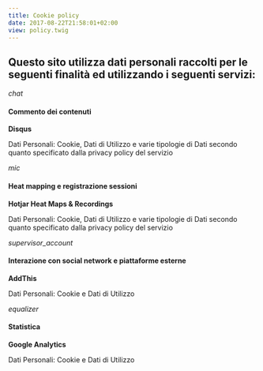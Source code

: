 ```yaml
---
title: Cookie policy
date: 2017-08-22T21:58:01+02:00
view: policy.twig
---
```


## Questo sito utilizza dati personali raccolti per le seguenti finalità ed utilizzando i seguenti servizi:


<div class="row row--margin-top row--vertical">
  <div class="row__column">
    <div class="row__header row__header--mobile-vertical">
      <i class="row__icon material-icons">chat</i>
      <h4 class="row__title">
        Commento dei contenuti
      </h4>
    </div>
    <strong class="row__title row__title--service">
      Disqus
    </strong>
    <p class="row__text">
      Dati Personali: Cookie, Dati di Utilizzo e varie tipologie di Dati secondo quanto specificato dalla privacy policy del servizio
    </p>
  </div>

  <div class="row__column">
    <div class="row__header row__header--mobile-vertical">
      <i class="row__icon material-icons">mic</i>
      <h4 class="row__title">
        Heat mapping e registrazione sessioni
      </h4>
    </div>
    <strong class="row__title row__title--service">
      Hotjar Heat Maps & Recordings
    </strong>
    <p class="row__text">
      Dati Personali: Cookie, Dati di Utilizzo e varie tipologie di Dati secondo quanto specificato dalla privacy policy del servizio
    </p>
  </div>

  <div class="row__column">
    <div class="row__header row__header--mobile-vertical">
      <i class="row__icon material-icons">supervisor_account</i>
      <h4 class="row__title">
        Interazione con social network e piattaforme esterne
      </h4>
    </div>
    <strong class="row__title row__title--service">
      AddThis
    </strong>
    <p class="row__text">
      Dati Personali: Cookie e Dati di Utilizzo
    </p>
  </div>
</div>

<div class="row row--vertical">
  <div class="row__column">
    <div class="row__header row__header--mobile-vertical">
      <i class="row__icon material-icons">equalizer</i>
      <h4 class="row__title">
        Statistica
      </h4>
    </div>
    <strong class="row__title row__title--service">
      Google Analytics
    </strong>
    <p class="row__text">
      Dati Personali: Cookie e Dati di Utilizzo
    </p>
  </div>
</div>
